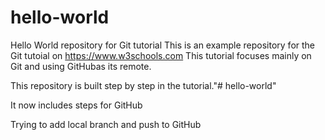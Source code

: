 # hello-world
Hello World repository for Git tutorial
This is an example repository for the Git tutoial on https://www.w3schools.com
This tutorial focuses mainly on Git and using GitHubas its remote.

This repository is built step by step in the tutorial."# hello-world"

It now includes steps for GitHub

Trying to add local branch and push to GitHub
